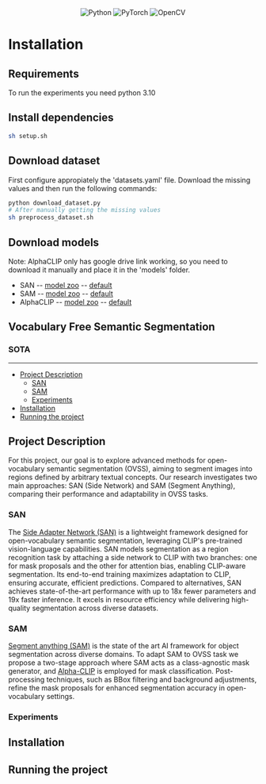 <div align="center">
  <img src="https://img.shields.io/badge/python-3670A0?style=flat&logo=python&logoColor=ffdd54" alt="Python"/>
  <img src="https://img.shields.io/badge/PyTorch-%23EE4C2C.svg?style=flat&logo=PyTorch&logoColor=white" alt="PyTorch"/>
  <img src="https://img.shields.io/badge/OpenCV-5C3EE8?style=flat&logo=opencv&logoColor=white" alt="OpenCV"/>
</div>

# Installation
## Requirements
To run the experiments you need python 3.10

## Install dependencies
```bash
sh setup.sh
```
## Download dataset
First configure appropiately the 'datasets.yaml' file. Download the missing values and then run the following commands:
```bash
python download_dataset.py
# After manually getting the missing values
sh preprocess_dataset.sh
```
## Download models
Note:
AlphaCLIP only has google drive link working, so you need to download it manually and place it in the 'models' folder.

* SAN           -- [model zoo](https://github.com/MendelXu/SAN?tab=readme-ov-file#pretrained-weights)   -- [default](https://huggingface.co/Mendel192/san/resolve/main/san_vit_b_16.pth)
* SAM           -- [model zoo](https://github.com/facebookresearch/segment-anything?tab=readme-ov-file#model-checkpoints)   -- [default](https://dl.fbaipublicfiles.com/segment_anything/sam_vit_h_4b8939.pth)
* AlphaCLIP     -- [model zoo](https://github.com/SunzeY/AlphaCLIP/blob/main/model-zoo.md)  -- [default](https://drive.google.com/file/d/11iDlSAYI_BAi1A_Qz6LTWYHNgPe-UY7I/view?usp=sharing)



## Vocabulary Free Semantic Segmentation

### SOTA

----------

- [Project Description](#project-description)
  - [SAN](#san)
  - [SAM](#sam)
  - [Experiments](#experiments)
- [Installation](#installation)
- [Running the project](#running-the-project)

## Project Description
For this project, our goal is to explore advanced methods for open-vocabulary semantic segmentation (OVSS), aiming to segment images into regions defined by arbitrary textual concepts. Our research investigates two main approaches: SAN (Side Network) and SAM (Segment Anything), comparing their performance and adaptability in OVSS tasks.

### SAN
The <a href="https://arxiv.org/abs/2302.12242">Side Adapter Network (SAN)</a> is a lightweight framework designed for open-vocabulary semantic segmentation, leveraging CLIP's pre-trained vision-language capabilities. SAN models segmentation as a region recognition task by attaching a side network to CLIP with two branches: one for mask proposals and the other for attention bias, enabling CLIP-aware segmentation. Its end-to-end training maximizes adaptation to CLIP, ensuring accurate, efficient predictions. Compared to alternatives, SAN achieves state-of-the-art performance with up to 18x fewer parameters and 19x faster inference. It excels in resource efficiency while delivering high-quality segmentation across diverse datasets.


### SAM

<a href = "https://segment-anything.com/">Segment anything (SAM)</a> is the state of the art AI framework for object segmentation across diverse domains. To adapt SAM to OVSS task we propose a two-stage approach where SAM acts as a class-agnostic mask generator, and <a href = "https://arxiv.org/abs/2312.03818">Alpha-CLIP</a> is employed for mask classification. Post-processing techniques, such as BBox filtering and background adjustments, refine the mask proposals for enhanced segmentation accuracy in open-vocabulary settings.

### Experiments



## Installation

## Running the project